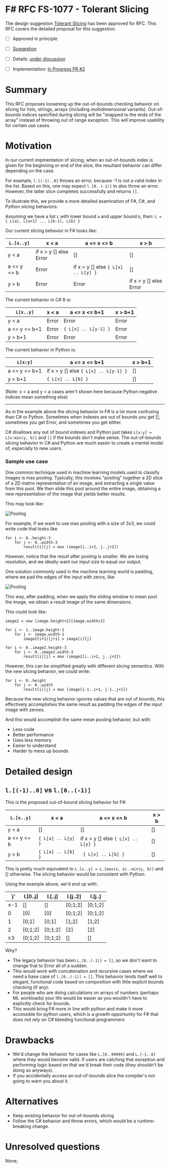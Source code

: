 # F# RFC FS-1077 - Tolerant Slicing

The design suggestion [Tolerant Slicing](https://github.com/Microsoft/visualfsharp/issues/2643) has been approved for RFC.
This RFC covers the detailed proposal for this suggestion.

* [ ] Approved in principle
* [ ] [Suggestion](https://github.com/Microsoft/visualfsharp/issues/2643)
* [ ] Details: [under discussion](https://github.com/fsharp/fslang-design/issues/217)
* [ ] Implementation: [In Progress PR #2](https://github.com/dotnet/fsharp/pull/7541)


# Summary
[summary]: #summary
This RFC proposes loosening up the out-of-bounds checking behavior on slicing for lists, strings, arrays (including multidimensional variants). Out-of-bounds indices specified during slicing will be "snapped to the ends of the array" instead of throwing out of range exception. This will improve usability for certain use cases.


# Motivation
[motivation]: #motivation

In our current impmentation of slicing, when an out-of-bounds index is given for the beginning or end of the slice, the resultant behavior can differ depending on the case.

For example, `l.[(-1)..0]` throws an error, because -1 is not a valid index in the list. Based on this, one may expect `l.[0..(-1)]` to also throw an error. However, the latter slice completes successfully and returns `[]`.

To illustrate this, we provide a more detailed examination of F#, C#, and Python slicing behaviors:


Assuming we have a list `L` with lower bound `a` and upper bound `b`, then:
`L = { L[a], L[a+1] ... L[b-1], L[b] } `

Our current slicing behavior in F# looks like:

`L.[x..y]` | x < a | a <= x <= b | x > b
--------|-------|---------------|-------
y < a | if x > y [] else Error | [] | []
a <= y <= b | Error | if x > y [] else `{ L[x] .. L[y] }` | []
y > b | Error | Error | if x > y [] else Error


The current behavior in C# 8 is:

`L[x..y]` | x < a | a <= x <= b+1 | x > b+1
-------|--------|------------------|------
y < a |  Error | Error | Error
a <= y <= b+1 | Error | `{ L[x] .. L[y-1] }` | Error
y > b+1 | Error | Error | Error

The current behavior in Python is:

`L[x:y]`  | a <= x <= b+1 | x > b+1
-----------------|------------------|------
a <= y <= b+1 | if x > y [] else `{ L[x] .. L[y-1] }` | []
y > b+1 |  `{ L[x] .. L[b] }` | []

(Note: x < a and y < a cases aren't shown here because Python negative indices mean something else)

---

As in the example above the slicing behavior in F# is a lot more confusing than C# or Python. Sometimes when indexes are out of bounds you get [], sometimes you get Error, and sometimes you get either. 

C# disallows any out of bound indexes and Python just takes `L[x:y] = L[x:min(y, b)]` and `[]` if the bounds don't make sense. The out-of-bounds slicing behavior in C# and Python are much easier to create a mental model of, especially to new users.

### Sample use case

One common technique used in machine learning models used to classify images is max pooling. Typically, this involves "pooling" together a 2D slice of a 2D matrix representation of an image, and extracting a single value from this pool. We then slide this pool around the entire image, obtaining a new representation of the image that yields better results.

This may look like:

![Pooling](https://miro.medium.com/max/803/1*Zx-ZMLKab7VOCQTxdZ1OAw.gif)

For example, if we want to use max pooling with a size of 3x3, we could write code that looks like
```
for i <- 0..height-3
    for j <- 0..width-3
        result[i][j] = max (image[i..i+2, j..j+2])
```

However, notice that the result after pooling is smaller. We are losing resolution, and we ideally want our input size to equal our output.

One solution commonly used in the machine learning world is padding, where we pad the edges of the input with zeros, like 

![Pooling](https://miro.medium.com/max/593/1*1okwhewf5KCtIPaFib4XaA.gif)

This way, after padding, when we apply the sliding window to mean pool the image, we obtain a result image of the same dimensions.

This could look like:

```
image2 = new [image.height+2][image.width+2]

for i <- 1..image.height-1
    for j <- image.width-1
        image2[i+1][j+1] = image[i][j]

for i <- 0..image2.height-3
    for j <- 0..image2.width-3
        result[i][j] = max (image2[i..i+2, j..j+2])
```

However, this can be simplified greatly with different slicing semantics. With the new slicing behavior, we could write:

```
for i <- 0..height
    for j <- 0..width
        result[i][j] = max (image[i-1..i+1, j-1..j+1])
```

Because the new slicing behavior ignores values that are out of bounds, this effectively accomplishes the same result as padding the edges of the input image with zeroes.

And this would accomplish the same mean pooling behavior, but with:
- Less code
- Better performance
- Uses less memory
- Easier to understand
- Harder to mess up bounds

# Detailed design
[design]: #detailed-design

## `l.[(-1)..0]` vs `l.[0..(-1)]`

This is the proposed out-of-bound slicing behavior for F#:

`L.[x..y]` | x < a | a <= x <= b | x > b
--------|-------|---------------|-------
y < a | [] | [] | []
a <= y <= b |  `{ L[a] .. L[y] }` |  if x > y [] else `{ L[x] .. L[y] }` | []
y > b | ` { L[a] .. L[b] } ` | ` { L[x] .. L[b] }` | []

This is pretty much equivalent to `L.[x..y] = L.[max(x, a)..min(y, b)]` and [] otherwise. The slicing behavior would be consistent with Python.

Using the example above, we'd end up with:


| `j'           | l.[0..j]      | l.[..j] | l.[j..2]  | l.[j..] |
| ------------- | ------------- | ------- | ------    | ------- |
| ≤-1           | []            | []     | [0;1;2]     | [0;1;2]   |
| 0             | [0]           | [0]     | [0;1;2]   | [0;1;2] |
| 1             | [0;1]         | [0;1]   | [1;2]     | [1;2]   |
| 2             | [0;1;2]       | [0;1;2] | [2]       | [2]     |
| ≥3            | [0;1;2]         | [0;1;2]   | []        | [] |

Why?
- The legacy behavior has been `L.[0..(-1)] = []`, so we don't want to change that to Error all of a sudden. 
- This would work with concatenation and recursive cases where we need a base case of `l.[0..(-1)] = []`. This behavior lends itself well to elegant, functional code based on composition with little explicit bounds checking (if any).
- For people who are doing calculations on arrays of numbers (perhaps ML workloads) your life would be easier as you wouldn't have to explicitly check for bounds.
- This would bring F# more in line with python and make it more accessible for python users, which is a growth opportunity for F# that does not rely on C# bleeding functional programmers

# Drawbacks
[drawbacks]: #drawbacks

- We'd change the behavior for cases like `L.[0..99999]` and `L.[-1..0]` where they would become valid. If users are catching that exception and performing logic based on that we'd break their code (they shouldn't be doing so anyways). 
- If you accidentally access an out-of-bounds slice the compiler's not going to warn you about it.

# Alternatives
[alternatives]: #alternatives

- Keep existing behavior for out-of-bounds slicing
- Follow the C# behavior and throw errors, which would be a runtime-breaking change.

# Unresolved questions
[unresolved]: #unresolved-questions

None;
